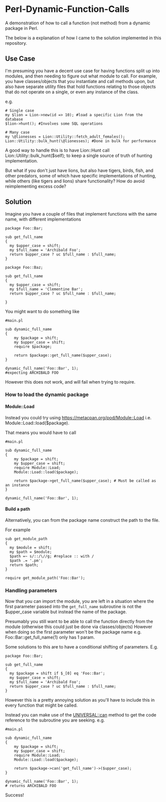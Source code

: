 # Perl-Dynamic-Function-Calls
A demonstration of how to call a function (not method) from a dynamic package in Perl.

The below is a explanation of how I came to the solution implemented in this repository.

## Use Case

I'm presuming you have a decent use case for having functions split up into modules, and then needing to figure out what module to call. 
For example, you have classes/objects that you instantiate and call methods upon, but also have separate utility files that hold functions relating to those objects that do not operate on a single, or even any instance of the class.

e.g.

```
# Single case
my $lion = Lion->new(id => 10); #load a specific Lion from the database
$lion->hunt(); #Involves some SQL operations

# Many case
my \@lionesses = Lion::Utility::fetch_adult_females();
Lion::Utility::bulk_hunt(\@lionesses); #Done in bulk for performance
```

A good way to handle this is to have Lion::Hunt call Lion::Utility::bulk_hunt($self); to keep a single source of truth of hunting implementation.

But what if you don't just have lions, but also have tigers, birds, fish, and other predators, some of which have specific implementations of hunting, while others (like tigers and lions) share functionality? How do avoid reimplementing excess code?

## Solution

Imagine you have a couple of files that implement functions with the same name, with different implementations

```
package Foo::Bar;

sub get_full_name
{
  my $upper_case = shift;
  my $full_name = 'Archibald Foo';
  return $upper_case ? uc $full_name : $full_name;
}

package Foo::Baz;

sub get_full_name
{
  my $upper_case = shift;
  my $full_name = 'Clementine Bar';
  return $upper_case ? uc $full_name : $full_name;

}
```

You might want to do something like

```
#main.pl

sub dynamic_full_name
{
    my $package = shift;
    my $upper_case = shift;
    require $package;
    
    return $package::get_full_name($upper_case);
}

dynamic_full_name('Foo::Bar', 1);
#expecting ARCHIBALD FOO
```

However this does not work, and will fail when trying to require.

### How to load the dynamic package

#### Module::Load
Instead you could try using https://metacpan.org/pod/Module::Load i.e.
Module::Load::load($package).

That means you would have to call

```
#main.pl

sub dynamic_full_name
{
    my $package = shift;
    my $upper_case = shift;
    require Module::Load;
    Module::Load::load($package);
    
    return $package->get_full_name($upper_case); # Must be called as an instance
}

dynamic_full_name('Foo::Bar', 1);

```

#### Build a path

Alternatively, you can from the package name construct the path to the file.

For example

```
sub get_module_path
{
  my $module = shift;
  my $path = $module;
  $path =~ s/::/\//g; #replace :: with /
  $path .= '.pm';
  return $path;
}

require get_module_path('Foo::Bar');

```

### Handling parameters

Now that you can import the module, you are left in a situation where the first parameter passed into the `get_full_name`
subroutine is not the $upper_case variable but instead the name of the package. 

Presumably you still want to be able to call the function directly from the module (otherwise this could just be done via classes/objects) 
However when doing so the first parameter won't be the package name e.g. Foo::Bar::get_full_name(1) only has 1 param.

Some solutions to this are to have a conditional shifting of parameters. E.g.

``` 
package Foo::Bar;

sub get_full_name
{
  my $package = shift if $_[0] eq 'Foo::Bar';
  my $upper_case = shift;
  my $full_name = 'Archibald Foo';
  return $upper_case ? uc $full_name : $full_name;
}
```

However this is a pretty annoying solution as you'll have to include this in every function that might be called.

Instead you can make use of the [UNIVERSAL::can](https://perldoc.perl.org/UNIVERSAL.html) method to get the code reference to the subroutine you are seeking.
e.g.

```
#main.pl

sub dynamic_full_name
{
    my $package = shift;
    my $upper_case = shift;
    require Module::Load;
    Module::Load::load($package);
    
    return $package->can('get_full_name')->($upper_case);
}

dynamic_full_name('Foo::Bar', 1);
# returns ARCHIBALD FOO
```

Success!
